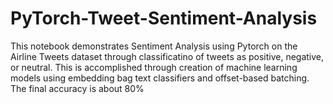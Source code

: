 # PyTorch-Tweet-Sentiment-Analysis

This notebook demonstrates Sentiment Analysis using Pytorch on the Airline Tweets dataset through classificatino of tweets as positive, negative, or neutral. This is accomplished through creation of machine learning models using embedding bag text classifiers and offset-based batching. The final accuracy is about 80%
